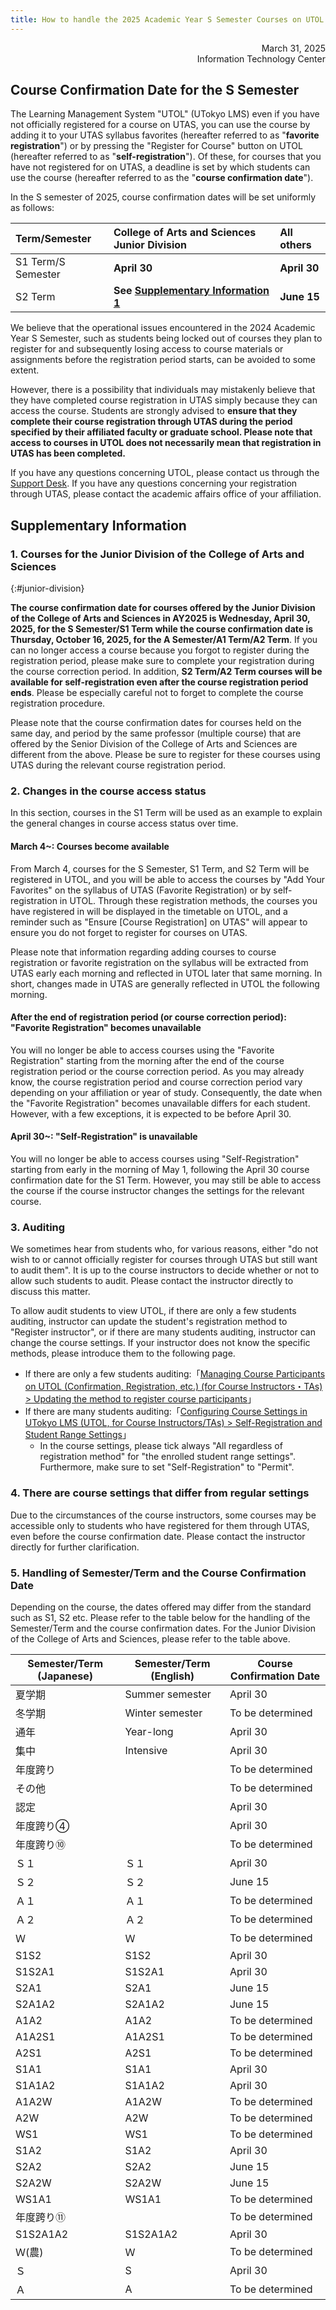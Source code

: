 ```yaml
---
title: How to handle the 2025 Academic Year S Semester Courses on UTOL
---
```


<div style="text-align: right;">
<span>March 31, 2025</span><br />
<span>Information Technology Center</span><br />
</div>

## Course Confirmation Date for the S Semester

The Learning Management System "UTOL" (UTokyo LMS) even if you have not officially registered for a course on UTAS, you can use the course by adding it to your UTAS syllabus favorites (hereafter referred to as "**favorite registration**") or by pressing the "Register for Course" button on UTOL (hereafter referred to as "**self-registration**"). Of these, for courses that you have not registered for on UTAS, a deadline is set by which students can use the course (hereafter referred to as the "**course confirmation date**").

In the S semester of 2025, course confirmation dates will be set uniformly as follows:

| Term/Semester      | College of Arts and Sciences Junior Division            | All others   |
| :----------------- | :------------------------------------------------------ | :----------- |
| S1 Term/S Semester | **April 30**                                            | **April 30** |
| S2 Term            | **See [Supplementary Information 1](#junior-division)** | **June 15**  |

We believe that the operational issues encountered in the 2024 Academic Year S Semester, such as students being locked out of courses they plan to register for and subsequently losing access to course materials or assignments before the registration period starts, can be avoided to some extent.

However, there is a possibility that individuals may mistakenly believe that they have completed course registration in UTAS simply because they can access the course. Students are strongly advised to **ensure that they complete their course registration through UTAS during the period specified by their affiliated faculty or graduate school. Please note that access to courses in UTOL does not necessarily mean that registration in UTAS has been completed.**

If you have any questions concerning UTOL, please contact us through the [Support Desk](/en/support/). If you have any questions concerning your registration through UTAS, please contact the academic affairs office of your affiliation.

## Supplementary Information

### 1. Courses for the Junior Division of the College of Arts and Sciences
{:#junior-division}

**The course confirmation date for courses offered by the Junior Division of the College of Arts and Sciences in AY2025 is Wednesday, April 30, 2025, for the S Semester/S1 Term while the course confirmation date is Thursday, October 16, 2025, for the A Semester/A1 Term/A2 Term**. If you can no longer access a course because you forgot to register during the registration period, please make sure to complete your registration during the course correction period. In addition, **S2 Term/A2 Term courses will be available for self-registration even after the course registration period ends**. Please be especially careful not to forget to complete the course registration procedure.

Please note that the course confirmation dates for courses held on the same day, and period by the same professor (multiple course) that are offered by the Senior Division of the College of Arts and Sciences are different from the above. Please be sure to register for these courses using UTAS during the relevant course registration period.

### 2. Changes in the course access status

In this section, courses in the S1 Term will be used as an example to explain the general changes in course access status over time.

#### March 4~: Courses become available

From March 4, courses for the S Semester, S1 Term, and S2 Term will be registered in UTOL, and you will be able to access the courses by "Add Your Favorites" on the syllabus of UTAS (Favorite Registration) or by self-registration in UTOL. Through these registration methods, the courses you have registered in will be displayed in the timetable on UTOL, and a reminder such as "Ensure [Course Registration] on UTAS" will appear to ensure you do not forget to register for courses on UTAS.

Please note that information regarding adding courses to course registration or favorite registration on the syllabus will be extracted from UTAS early each morning and reflected in UTOL later that same morning. In short, changes made in UTAS are generally reflected in UTOL the following morning.

#### After the end of registration period (or course correction period): "Favorite Registration" becomes unavailable

You will no longer be able to access courses using the "Favorite Registration" starting from the morning after the end of the course registration period or the course correction period. As you may already know, the course registration period and course correction period vary depending on your affiliation or year of study. Consequently, the date when the "Favorite Registration" becomes unavailable differs for each student. However, with a few exceptions, it is expected to be before April 30.

#### April 30~: "Self-Registration" is unavailable

You will no longer be able to access courses using "Self-Registration" starting from early in the morning of May 1, following the April 30 course confirmation date for the S1 Term. However, you may still be able to access the course if the course instructor changes the settings for the relevant course.

### 3. Auditing

We sometimes hear from students who, for various reasons, either "do not wish to or cannot officially register for courses through UTAS but still want to audit them". It is up to the course instructors to decide whether or not to allow such students to audit. Please contact the instructor directly to discuss this matter.

To allow audit students to view UTOL, if there are only a few students auditing, instructor can update the student's registration method to "Register instructor", or if there are many students auditing, instructor can change the course settings. If your instructor does not know the specific methods, please introduce them to the following page.

- If there are only a few students auditing:「[Managing Course Participants on UTOL (Confirmation, Registration, etc.) (for Course Instructors・TAs) \> Updating the method to register course participants](/en/utol/lecturers/settings/course_participants/#update)」
- If there are many students auditing:「[Configuring Course Settings in UTokyo LMS (UTOL, for Course Instructors/TAs) \> Self-Registration and Student Range Settings](/en/utol/lecturers/settings/#self-registration-and-content-use-scope)」
  - In the course settings, please tick always "All regardless of registration method" for "the enrolled student range settings". Furthermore, make sure to set "Self-Registration" to "Permit".

### 4. There are course settings that differ from regular settings

Due to the circumstances of the course instructors, some courses may be accessible only to students who have registered for them through UTAS, even before the course confirmation date. Please contact the instructor directly for further clarification.

### 5. Handling of Semester/Term and the Course Confirmation Date

Depending on the course, the dates offered may differ from the standard such as S1, S2 etc. Please refer to the table below for the handling of the Semester/Term and the course confirmation dates. For the Junior Division of the College of Arts and Sciences, please refer to the table above.

| Semester/Term (Japanese) | Semester/Term (English) | Course Confirmation Date |
| ------------------------ | ----------------------- | ------------------------ |
| 夏学期                   | Summer semester         | April 30                 |
| 冬学期                   | Winter semester         | To be determined         |
| 通年                     | Year-long               | April 30                 |
| 集中                     | Intensive               | April 30                 |
| 年度跨り                 |                         | To be determined         |
| その他                   |                         | To be determined         |
| 認定                     |                         | April 30                 |
| 年度跨り④                |                         | April 30                 |
| 年度跨り⑩                |                         | To be determined         |
| Ｓ１                     | Ｓ１                    | April 30                 |
| Ｓ２                     | Ｓ２                    | June 15                  |
| Ａ１                     | Ａ１                    | To be determined         |
| Ａ２                     | Ａ２                    | To be determined         |
| Ｗ                       | Ｗ                      | To be determined         |
| S1S2                     | S1S2                    | April 30                 |
| S1S2A1                   | S1S2A1                  | April 30                 |
| S2A1                     | S2A1                    | June 15                  |
| S2A1A2                   | S2A1A2                  | June 15                  |
| A1A2                     | A1A2                    | To be determined         |
| A1A2S1                   | A1A2S1                  | To be determined         |
| A2S1                     | A2S1                    | To be determined         |
| S1A1                     | S1A1                    | April 30                 |
| S1A1A2                   | S1A1A2                  | April 30                 |
| A1A2W                    | A1A2W                   | To be determined         |
| A2W                      | A2W                     | To be determined         |
| WS1                      | WS1                     | To be determined         |
| S1A2                     | S1A2                    | April 30                 |
| S2A2                     | S2A2                    | June 15                  |
| S2A2W                    | S2A2W                   | June 15                  |
| WS1A1                    | WS1A1                   | To be determined         |
| 年度跨り⑪                |                         | To be determined         |
| S1S2A1A2                 | S1S2A1A2                | April 30                 |
| Ｗ(農)                   | Ｗ                      | To be determined         |
| Ｓ                       | S                       | April 30                 |
| Ａ                       | A                       | To be determined         |
